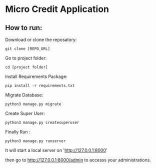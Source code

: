 # Micro Credit Application
## How to run:

Download or clone the reposatory:
```
git clone [REPO_URL]
```
Go to project folder:
```
cd [project folder]
```

Install Requirements Package:
```
pip install -r requirements.txt
```
Migrate Database:
```
python3 manage.py migrate
```
Create Super User:
```
python3 manage.py createsuperuser
```
Finally Run :
```
python3 manage.py runserver
```
It will start a local server on 'http://127.0.0.1:8000'

then go to http://127.0.0.1:8000/admin to accesss your administrations.
